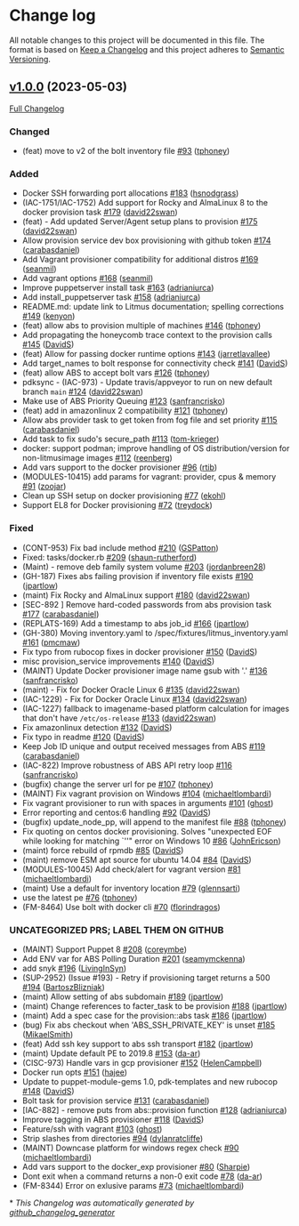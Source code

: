 # Change log

All notable changes to this project will be documented in this file. The format is based on [Keep a Changelog](http://keepachangelog.com/en/1.0.0/) and this project adheres to [Semantic Versioning](http://semver.org).

## [v1.0.0](https://github.com/puppetlabs/provision/tree/v1.0.0) (2023-05-03)

[Full Changelog](https://github.com/puppetlabs/provision/compare/254ad83d7bea85d163c3a6399dc86025af733cd3...v1.0.0)

### Changed

- \(feat\) move to v2 of the bolt inventory file [\#93](https://github.com/puppetlabs/provision/pull/93) ([tphoney](https://github.com/tphoney))

### Added

- Docker SSH forwarding port allocations [\#183](https://github.com/puppetlabs/provision/pull/183) ([hsnodgrass](https://github.com/hsnodgrass))
- \(IAC-1751/IAC-1752\) Add support for Rocky and AlmaLinux 8 to the docker provision task [\#179](https://github.com/puppetlabs/provision/pull/179) ([david22swan](https://github.com/david22swan))
- \(feat\) - Add updated Server/Agent setup plans to provision [\#175](https://github.com/puppetlabs/provision/pull/175) ([david22swan](https://github.com/david22swan))
- Allow provision service dev box provisioning with github token [\#174](https://github.com/puppetlabs/provision/pull/174) ([carabasdaniel](https://github.com/carabasdaniel))
- Add Vagrant provisioner compatibility for additional distros [\#169](https://github.com/puppetlabs/provision/pull/169) ([seanmil](https://github.com/seanmil))
- Add vagrant options [\#168](https://github.com/puppetlabs/provision/pull/168) ([seanmil](https://github.com/seanmil))
- Improve puppetserver install task [\#163](https://github.com/puppetlabs/provision/pull/163) ([adrianiurca](https://github.com/adrianiurca))
- Add install\_puppetserver task [\#158](https://github.com/puppetlabs/provision/pull/158) ([adrianiurca](https://github.com/adrianiurca))
- README.md: update link to Litmus documentation; spelling corrections [\#149](https://github.com/puppetlabs/provision/pull/149) ([kenyon](https://github.com/kenyon))
- \(feat\) allow abs to provision multiple of machines [\#146](https://github.com/puppetlabs/provision/pull/146) ([tphoney](https://github.com/tphoney))
- Add propagating the honeycomb trace context to the provision calls [\#145](https://github.com/puppetlabs/provision/pull/145) ([DavidS](https://github.com/DavidS))
- \(feat\) Allow for passing docker runtime options [\#143](https://github.com/puppetlabs/provision/pull/143) ([jarretlavallee](https://github.com/jarretlavallee))
- Add target\_names to bolt response for connectivity check [\#141](https://github.com/puppetlabs/provision/pull/141) ([DavidS](https://github.com/DavidS))
- \(feat\) allow ABS to accept bolt vars [\#126](https://github.com/puppetlabs/provision/pull/126) ([tphoney](https://github.com/tphoney))
- pdksync - \(IAC-973\) - Update travis/appveyor to run on new default branch `main` [\#124](https://github.com/puppetlabs/provision/pull/124) ([david22swan](https://github.com/david22swan))
- Make use of ABS Priority Queuing [\#123](https://github.com/puppetlabs/provision/pull/123) ([sanfrancrisko](https://github.com/sanfrancrisko))
- \(feat\) add in amazonlinux 2 compatibility [\#121](https://github.com/puppetlabs/provision/pull/121) ([tphoney](https://github.com/tphoney))
- Allow abs provider task to get token from fog file and set priority [\#115](https://github.com/puppetlabs/provision/pull/115) ([carabasdaniel](https://github.com/carabasdaniel))
- Add task to fix sudo's secure\_path [\#113](https://github.com/puppetlabs/provision/pull/113) ([tom-krieger](https://github.com/tom-krieger))
- docker: support podman; improve handling of OS distribution/version for non-litmusimage images [\#112](https://github.com/puppetlabs/provision/pull/112) ([reenberg](https://github.com/reenberg))
- Add vars support to the docker provisioner [\#96](https://github.com/puppetlabs/provision/pull/96) ([rtib](https://github.com/rtib))
- \(MODULES-10415\) add params for vagrant: provider, cpus & memory [\#91](https://github.com/puppetlabs/provision/pull/91) ([zoojar](https://github.com/zoojar))
- Clean up SSH setup on docker provisioning [\#77](https://github.com/puppetlabs/provision/pull/77) ([ekohl](https://github.com/ekohl))
- Support EL8 for Docker provisioning [\#72](https://github.com/puppetlabs/provision/pull/72) ([treydock](https://github.com/treydock))

### Fixed

- \(CONT-953\) Fix bad include method [\#210](https://github.com/puppetlabs/provision/pull/210) ([GSPatton](https://github.com/GSPatton))
- Fixed: tasks/docker.rb [\#209](https://github.com/puppetlabs/provision/pull/209) ([shaun-rutherford](https://github.com/shaun-rutherford))
- \(Maint\) - remove deb family system volume [\#203](https://github.com/puppetlabs/provision/pull/203) ([jordanbreen28](https://github.com/jordanbreen28))
- \(GH-187\) Fixes abs failing provision if inventory file exists [\#190](https://github.com/puppetlabs/provision/pull/190) ([jpartlow](https://github.com/jpartlow))
- \(maint\) Fix Rocky and AlmaLinux support [\#180](https://github.com/puppetlabs/provision/pull/180) ([david22swan](https://github.com/david22swan))
- \[SEC-892 \] Remove hard-coded passwords from abs provision task [\#177](https://github.com/puppetlabs/provision/pull/177) ([carabasdaniel](https://github.com/carabasdaniel))
- \(REPLATS-169\) Add a timestamp to abs job\_id [\#166](https://github.com/puppetlabs/provision/pull/166) ([jpartlow](https://github.com/jpartlow))
- \(GH-380\) Moving inventory.yaml to /spec/fixtures/litmus\_inventory.yaml [\#161](https://github.com/puppetlabs/provision/pull/161) ([pmcmaw](https://github.com/pmcmaw))
- Fix typo from rubocop fixes in docker provisioner [\#150](https://github.com/puppetlabs/provision/pull/150) ([DavidS](https://github.com/DavidS))
- misc provision\_service improvements [\#140](https://github.com/puppetlabs/provision/pull/140) ([DavidS](https://github.com/DavidS))
- \(MAINT\) Update Docker provisioner image name gsub with '.' [\#136](https://github.com/puppetlabs/provision/pull/136) ([sanfrancrisko](https://github.com/sanfrancrisko))
- \(maint\) - Fix for Docker Oracle Linux 6 [\#135](https://github.com/puppetlabs/provision/pull/135) ([david22swan](https://github.com/david22swan))
- \(IAC-1229\) - Fix for Docker Oracle Linux [\#134](https://github.com/puppetlabs/provision/pull/134) ([david22swan](https://github.com/david22swan))
- \(IAC-1227\) fallback to imagename-based platform calculation for images that don't have `/etc/os-release` [\#133](https://github.com/puppetlabs/provision/pull/133) ([david22swan](https://github.com/david22swan))
- Fix amazonlinux detection [\#132](https://github.com/puppetlabs/provision/pull/132) ([DavidS](https://github.com/DavidS))
- Fix typo in readme [\#120](https://github.com/puppetlabs/provision/pull/120) ([DavidS](https://github.com/DavidS))
- Keep Job ID unique and output received messages from ABS [\#119](https://github.com/puppetlabs/provision/pull/119) ([carabasdaniel](https://github.com/carabasdaniel))
- \(IAC-822\) Improve robustness of ABS API retry loop [\#116](https://github.com/puppetlabs/provision/pull/116) ([sanfrancrisko](https://github.com/sanfrancrisko))
- \(bugfix\) change the server url for pe [\#107](https://github.com/puppetlabs/provision/pull/107) ([tphoney](https://github.com/tphoney))
- \(MAINT\) Fix vagrant provision on Windows [\#104](https://github.com/puppetlabs/provision/pull/104) ([michaeltlombardi](https://github.com/michaeltlombardi))
- Fix vagrant provisioner to run with spaces in arguments [\#101](https://github.com/puppetlabs/provision/pull/101) ([ghost](https://github.com/ghost))
- Error reporting and centos:6 handling [\#92](https://github.com/puppetlabs/provision/pull/92) ([DavidS](https://github.com/DavidS))
- \(bugfix\) update\_node\_pp, will append to the manifest file [\#88](https://github.com/puppetlabs/provision/pull/88) ([tphoney](https://github.com/tphoney))
- Fix quoting on centos docker provisioning. Solves "unexpected EOF while looking for matching `''" error on Windows 10 [\#86](https://github.com/puppetlabs/provision/pull/86) ([JohnEricson](https://github.com/JohnEricson))
- \(maint\) force rebuild of rpmdb [\#85](https://github.com/puppetlabs/provision/pull/85) ([DavidS](https://github.com/DavidS))
- \(maint\) remove ESM apt source for ubuntu 14.04 [\#84](https://github.com/puppetlabs/provision/pull/84) ([DavidS](https://github.com/DavidS))
- \(MODULES-10045\) Add check/alert for vagrant version [\#81](https://github.com/puppetlabs/provision/pull/81) ([michaeltlombardi](https://github.com/michaeltlombardi))
- \(maint\) Use a default for inventory location [\#79](https://github.com/puppetlabs/provision/pull/79) ([glennsarti](https://github.com/glennsarti))
- use the latest pe [\#76](https://github.com/puppetlabs/provision/pull/76) ([tphoney](https://github.com/tphoney))
- \(FM-8464\) Use bolt with docker cli [\#70](https://github.com/puppetlabs/provision/pull/70) ([florindragos](https://github.com/florindragos))

### UNCATEGORIZED PRS; LABEL THEM ON GITHUB

- \(MAINT\) Support Puppet 8 [\#208](https://github.com/puppetlabs/provision/pull/208) ([coreymbe](https://github.com/coreymbe))
- Add ENV var for ABS Polling Duration [\#201](https://github.com/puppetlabs/provision/pull/201) ([seamymckenna](https://github.com/seamymckenna))
- add snyk [\#196](https://github.com/puppetlabs/provision/pull/196) ([LivingInSyn](https://github.com/LivingInSyn))
- \(SUP-2952\) \(Issue \#193\) - Retry if provisioning target returns a 500  [\#194](https://github.com/puppetlabs/provision/pull/194) ([BartoszBlizniak](https://github.com/BartoszBlizniak))
- \(maint\) Allow setting of abs subdomain [\#189](https://github.com/puppetlabs/provision/pull/189) ([jpartlow](https://github.com/jpartlow))
- \(maint\) Change references to facter\_task to be provision [\#188](https://github.com/puppetlabs/provision/pull/188) ([jpartlow](https://github.com/jpartlow))
- \(maint\) Add a spec case for the provision::abs task [\#186](https://github.com/puppetlabs/provision/pull/186) ([jpartlow](https://github.com/jpartlow))
- \(bug\) Fix abs checkout when 'ABS\_SSH\_PRIVATE\_KEY' is unset [\#185](https://github.com/puppetlabs/provision/pull/185) ([MikaelSmith](https://github.com/MikaelSmith))
- \(feat\) Add ssh key support to abs ssh transport [\#182](https://github.com/puppetlabs/provision/pull/182) ([jpartlow](https://github.com/jpartlow))
- \(maint\) Update default PE to 2019.8 [\#153](https://github.com/puppetlabs/provision/pull/153) ([da-ar](https://github.com/da-ar))
- \(CISC-973\) Handle vars in gcp provisioner [\#152](https://github.com/puppetlabs/provision/pull/152) ([HelenCampbell](https://github.com/HelenCampbell))
- Docker run opts [\#151](https://github.com/puppetlabs/provision/pull/151) ([hajee](https://github.com/hajee))
- Update to puppet-module-gems 1.0, pdk-templates and new rubocop [\#148](https://github.com/puppetlabs/provision/pull/148) ([DavidS](https://github.com/DavidS))
- Bolt task for provision service [\#131](https://github.com/puppetlabs/provision/pull/131) ([carabasdaniel](https://github.com/carabasdaniel))
- \[IAC-882\] - remove puts from abs::provision function [\#128](https://github.com/puppetlabs/provision/pull/128) ([adrianiurca](https://github.com/adrianiurca))
- Improve tagging in ABS provisioner [\#118](https://github.com/puppetlabs/provision/pull/118) ([DavidS](https://github.com/DavidS))
- Feature/ssh with vagrant [\#103](https://github.com/puppetlabs/provision/pull/103) ([ghost](https://github.com/ghost))
- Strip slashes from directories [\#94](https://github.com/puppetlabs/provision/pull/94) ([dylanratcliffe](https://github.com/dylanratcliffe))
- \(MAINT\) Downcase platform for windows regex check [\#90](https://github.com/puppetlabs/provision/pull/90) ([michaeltlombardi](https://github.com/michaeltlombardi))
- Add vars support to the docker\_exp provisioner [\#80](https://github.com/puppetlabs/provision/pull/80) ([Sharpie](https://github.com/Sharpie))
- Dont exit when a command returns a non-0 exit code [\#78](https://github.com/puppetlabs/provision/pull/78) ([da-ar](https://github.com/da-ar))
- \(FM-8344\) Error on exlusive params [\#73](https://github.com/puppetlabs/provision/pull/73) ([michaeltlombardi](https://github.com/michaeltlombardi))



\* *This Changelog was automatically generated by [github_changelog_generator](https://github.com/github-changelog-generator/github-changelog-generator)*

